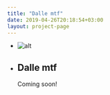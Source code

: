 ```yaml
---
title: "Dalle mtf"
date: 2019-04-26T20:18:54+03:00
layout: project-page
---
```


- ![alt](../../images/art54.png)
- ## Dalle mtf
  Coming soon!
